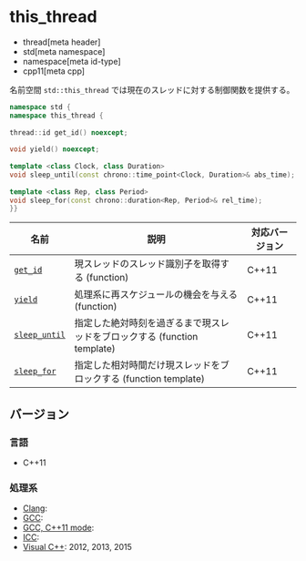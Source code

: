 # this_thread
* thread[meta header]
* std[meta namespace]
* namespace[meta id-type]
* cpp11[meta cpp]

名前空間 `std::this_thread` では現在のスレッドに対する制御関数を提供する。

```cpp
namespace std {
namespace this_thread {
 
thread::id get_id() noexcept;
 
void yield() noexcept;
 
template <class Clock, class Duration>
void sleep_until(const chrono::time_point<Clock, Duration>& abs_time);
 
template <class Rep, class Period>
void sleep_for(const chrono::duration<Rep, Period>& rel_time);
}}
```


| 名前 | 説明 | 対応バージョン |
|-----------------------------------------------|--------------------------------------------------------------------------|-------|
| [`get_id`](this_thread/get_id.md)           | 現スレッドのスレッド識別子を取得する (function)                          | C++11 |
| [`yield`](this_thread/yield.md)             | 処理系に再スケジュールの機会を与える (function)                          | C++11 |
| [`sleep_until`](this_thread/sleep_until.md) | 指定した絶対時刻を過ぎるまで現スレッドをブロックする (function template) | C++11 |
| [`sleep_for`](this_thread/sleep_for.md)     | 指定した相対時間だけ現スレッドをブロックする (function template)         | C++11 |

## バージョン
### 言語
- C++11

### 処理系
- [Clang](/implementation.md#clang):
- [GCC](/implementation.md#gcc): 
- [GCC, C++11 mode](/implementation.md#gcc):
- [ICC](/implementation.md#icc): 
- [Visual C++](/implementation.md#visual_cpp): 2012, 2013, 2015
